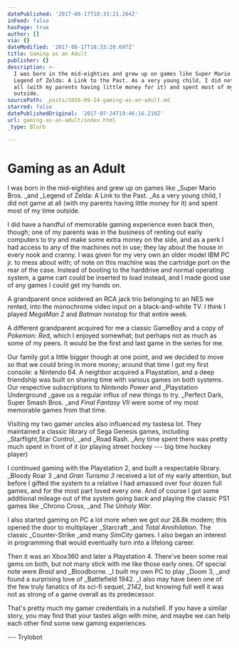 ```yaml
---
datePublished: '2017-08-17T18:33:21.264Z'
inFeed: false
hasPage: true
author: []
via: {}
dateModified: '2017-08-17T18:33:20.697Z'
title: Gaming as an Adult
publisher: {}
description: >-
  I was born in the mid-eighties and grew up on games like Super Mario Bros. and
  Legend of Zelda: A Link to the Past. As a very young child, I did not game at
  all (with my parents having little money for it) and spent most of my time
  outside.
sourcePath: _posts/2016-09-24-gaming-as-an-adult.md
starred: false
datePublishedOriginal: '2017-07-24T19:46:16.210Z'
url: gaming-as-an-adult/index.html
_type: Blurb

---
```

# Gaming as an Adult

I was born in the mid-eighties and grew up on games like _Super Mario Bros. _and _Legend of Zelda: A Link to the Past. _As a very young child, I did not game at all (with my parents having little money for it) and spent most of my time outside.

I did have a handful of memorable gaming experience even back then, though; one of my parents was in the business of renting out early computers to try and make some extra money on the side, and as a perk I had access to any of the machines not in use; they lay about the house in every nook and cranny. I was given for my very own an older model IBM PC jr. to mess about with; of note on this machine was the cartridge port on the rear of the case. Instead of booting to the harddrive and normal operating system, a game cart could be inserted to load instead, and I made good use of any games I could get my hands on.

A grandparent once soldered an RCA jack trio belonging to an NES we rented, into the monochrome video input on a black-and-white TV. I think I played _MegaMan 2_ and _Batman_ nonstop for that entire week.

A different grandparent acquired for me a classic GameBoy and a copy of _Pokemon: Red_, which I enjoyed somewhat; but perhaps not as much as some of my peers. It would be the first and last game in the series for me.

Our family got a little bigger though at one point, and we decided to move so that we could bring in more money; around that time I got my first console: a Nintendo 64\. A neighbor acquired a Playstation, and a deep friendship was built on sharing time with various games on both systems. Our respective subscriptions to _Nintendo Power_ and _Playstation Underground _gave us a regular influx of new things to try. _Perfect Dark, Super Smash Bros. _and _Final Fantasy VII_ were some of my most memorable games from that time.

Visiting my two gamer uncles also influenced my tastesa lot. They maintained a classic library of Sega Genesis games, including _Starflight,Star Control, _and _Road Rash. _Any time spent there was pretty much spent in front of it (or playing street hockey --- big time hockey player)

I continued gaming with the Playstation 2, and built a respectable library. _Bloody Roar 3 _and _Gran Turismo 3_ received a lot of my early attention, but before I gifted the system to a relative I had amassed over four dozen full games, and for the most part loved every one. And of course I got some additional mileage out of the system going back and playing the classic PS1 games like _Chrono Cross, _and _The Unholy War_.

I also started gaming on PC a lot more when we got our 28.8k modem; this opened the door to multiplayer _Starcraft _and _Total Annihilation_. The classic _Counter-Strike _and many _SimCity_ games. I also began an interest in programming that would eventually turn into a lifelong career.

Then it was an Xbox360 and later a Playstation 4\. There've been some real gems on both, but not many stick with me like those early ones. Of special note were _Braid_ and _Bloodborne. _I built my own PC to play _Doom 3, _and found a surprising love of _Battlefield 1942\. _I also may have been one of the few truly fanatics of its sci-fi sequel, _2142_, but knowing full well it was not as strong of a game overall as its predecessor.

That's pretty much my gamer credentials in a nutshell. If you have a similar story, you may find that your tastes align with mine, and maybe we can help each other find some new gaming experiences.

--- Trylobot